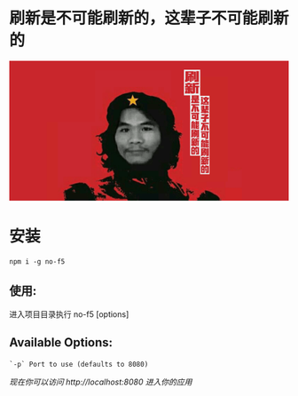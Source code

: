 # 刷新是不可能刷新的，这辈子不可能刷新的

<img src="https://github.com/3tnet/no-f5/blob/master/screenshot/public.png">

# 安装

	npm i -g no-f5
	
## 使用:
进入项目目录执行
	no-f5 [options]
	
## Available Options:
	`-p` Port to use (defaults to 8080)
*现在你可以访问 http://localhost:8080 进入你的应用*
